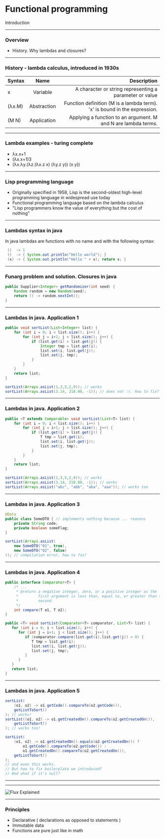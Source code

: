 # Functional programming

Introduction

---

### Overview

- History. Why lambdas and closures?


---

### History - lambda calculus, introduced in 1930s


| Syntax        | Name           | Description  |
| ------------- |:--------------:| ------------:|
| x             | Variable       |	A character or string representing a parameter or value |
| (λx.M)        | Abstraction    |	Function definition (M is a lambda term). 'x' is bound in the expression. |
| (M N)	        | Application    |	Applying a function to an argument. M and N are lambda terms. |

---

### Lambda examples - turing complete

- λx.x+1
- (λx.x+1)3
- (λx.λy.(λz.(λx.z x) (λy.z y)) (x y))

---

### Lisp programming language

- Originally specified in 1958, Lisp is the second-oldest high-level programming language in widespread use today
- Functional programming language based on the lambda calculus
- "Lisp programmers know the value of everything but the cost of nothing"

---

### Lambdas syntax in java

In java lambdas are functions with no name and with the following syntax:

```java
 ()  -> 1
 ()  -> { System.out.println("Hello world"); }
 (x) -> { System.out.println("Hello " + x); return x; }
```

---

### Funarg problem and solution. Closures in java

```java
public Supplier<Integer> getRandomizer(int seed) {
    Random random = new Random(seed);
    return () -> random.nextInt();
}
```
---

### Lambdas in java. Application 1

```java
public void sortList(List<Integer> list) {
    for (int i = 0; i < list.size(); i++) {
        for (int j = i+1; j < list.size(); j++) {
            if (list.get(i) > list.get(j)) {
                Integer tmp = list.get(i);
                list.set(i, list.get(j));
                list.set(j, tmp);
            }
        }
    }
    return list;
}
```
```java
sortList(Arrays.asList(1,3,5,2,9)); // works
sortList(Arrays.asList(3.14, 218.00, -1)); // does not :(. How to fix?

```
---

### Lambdas in java. Application 2

```java
public <T extends Comparable> void sortList(List<T> list) {
    for (int i = 0; i < list.size(); i++) {
        for (int j = i+1; j < list.size(); j++) {
            if (list.get(i) > list.get(j)) {
                T tmp = list.get(i);
                list.set(i, list.get(j));
                list.set(j, tmp);
            }
        }
    }
    return list;
}
```
```java
sortList(Arrays.asList(1,3,5,2,9)); // works
sortList(Arrays.asList(3.14, 218.00, -1)); // works
sortList(Arrays.asList("abc", "abb", "aba", "aaa")); // works too
```

---

### Lambdas in java. Application 3

```java
@Data
public class SomeDTO { // implements nothing because ... reasons
    private String code;
    private boolean someFlag;
}
```
```java
sortList(Arrays.asList(
    new SomeDTO("01", true),
    new SomeDTO("02", false)
)); // compilation error, how to fix?
```

---

### Lambdas in java. Application 4

```java
public interface Comparator<T> {
    /* ...
     * @return a negative integer, zero, or a positive integer as the
     *         first argument is less than, equal to, or greater than the
     *         second.
     */
    int compare(T o1, T o2);
}
```

```java
public <T> void sortList(Comparator<T> comparator, List<T> list) {
   for (int i = 0; i < list.size(); i++) {
      for (int j = i+1; j < list.size(); j++) {
         if (comparator.compare(list.get(i),list.get(j)) > 0) {
            T tmp = list.get(i);
            list.set(i, list.get(j));
            list.set(j, tmp);
         }
      }
   }
   return list;
}
```

---

### Lambdas in java. Application 5

```java
sortList(
    (o1, o2) -> o1.getCode().compareTo(o2.getCode()),
    getListToSort()
); // works!
sortList((o1, o2) -> o1.getCreatedOn().compareTo(o2.getCreatedOn()),
    getListToSort()
); // works too!
```
```java
sortList(
    (o1, o2) -> o1.getCreatedOn().equals(o2.getCreatedOn()) ?
        o1.getCode().compareTo(o2.getCode()) :
        o1.getCreatedOn().compareTo(o2.getCreatedOn()),
    getListToSort()
);
// and even this works.
// But how to fix boilerplate we introduced?
// And what if it's null?
```


---

-----------------------------------------------------------------------------------

![Flux Explained](https://facebook.github.io/flux/img/flux-simple-f8-diagram-explained-1300w.png)

---

### Principles

- Declarative ( declarations as opposed to statements )
- Immutable data
- Functions are pure just like in math
